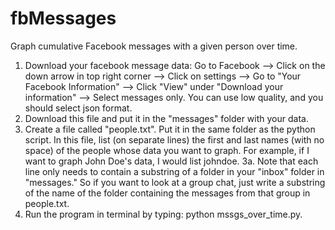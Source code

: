 # fbMessages
Graph cumulative Facebook messages with a given person over time.

1. Download your facebook message data: Go to Facebook --> Click on the down arrow in top right corner --> Click on settings --> Go to "Your Facebook Information" --> Click "View" under "Download your information" --> Select messages only. You can use low quality, and you should select json format.
2. Download this file and put it in the "messages" folder with your data.
3. Create a file called "people.txt". Put it in the same folder as the python script. In this file, list (on separate lines) the first and last names (with no space) of the people whose data you want to graph. For example, if I want to graph John Doe's data, I would list johndoe.
3a. Note that each line only needs to contain a substring of a folder in your "inbox" folder in "messages." So if you want to look at a group chat, just write a substring of the name of the folder containing the messages from that group in people.txt.
4. Run the program in terminal by typing:
   python mssgs_over_time.py.
